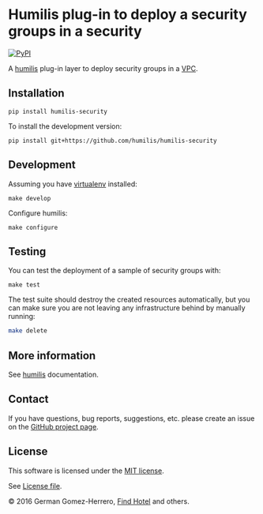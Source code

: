 Humilis plug-in to deploy a security groups in a security
====================================================

[![PyPI](https://img.shields.io/pypi/v/humilis-security.svg?style=flat)](https://pypi.python.org/pypi/humilis-security)

A [humilis][humilis] plug-in layer to deploy security groups in a [VPC][vpc].

[vpc]: https://aws.amazon.com/vpc/
[humilis]: https://github.com/humilis/humilis


## Installation


```
pip install humilis-security
```


To install the development version:

```
pip install git+https://github.com/humilis/humilis-security
```


## Development

Assuming you have [virtualenv][venv] installed:

[venv]: https://virtualenv.readthedocs.org/en/latest/

```
make develop
```

Configure humilis:

```
make configure
```


## Testing

You can test the deployment of a sample of security groups with:

```
make test
```

The test suite should destroy the created resources automatically, but you
can make sure you are not leaving any infrastructure behind by manually
running:

```bash
make delete
```


## More information

See [humilis][humilis] documentation.

[humilis]: https://github.com//humilis/blob/master/README.md


## Contact

If you have questions, bug reports, suggestions, etc. please create an issue on
the [GitHub project page][github].

[github]: http://github.com/humilis/humilis-security


## License

This software is licensed under the [MIT license][mit].

[mit]: http://en.wikipedia.org/wiki/MIT_License

See [License file][LICENSE].

[LICENSE]: https://github.com/humilis/humilis-security/blob/master/LICENSE.txt


© 2016 German Gomez-Herrero, [Find Hotel][fh] and others.

[fh]: http://company.findhotel.net
